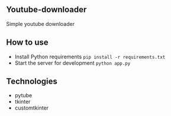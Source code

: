 ## Youtube-downloader

Simple youtube downloader

## How to use
- Install Python requirements `pip install -r requirements.txt`
- Start the server for development `python app.py`

## Technologies

- pytube
- tkinter
- customtkinter
